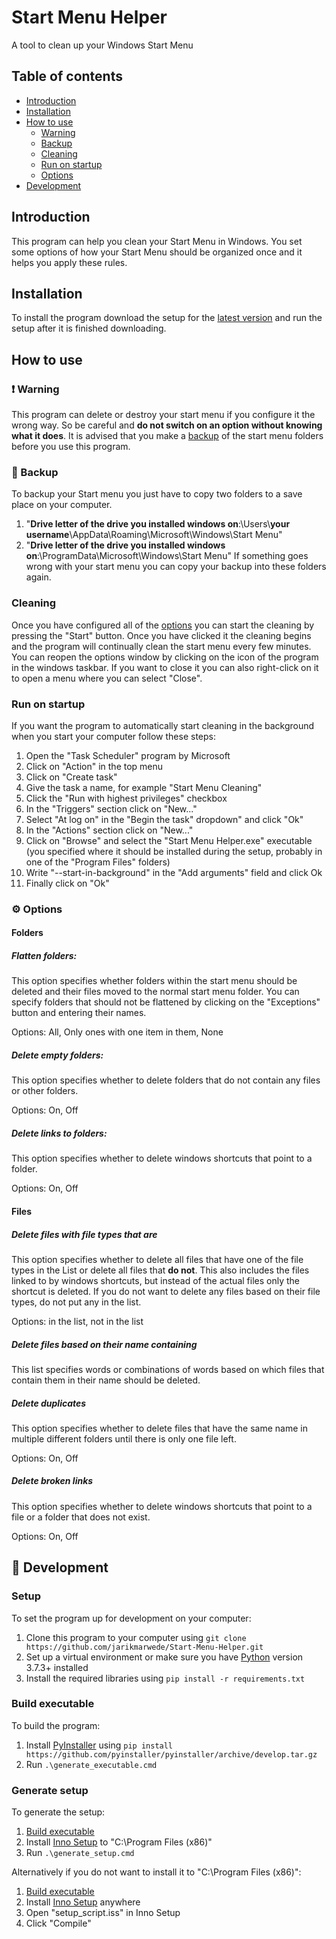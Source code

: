 # Start Menu Helper
A tool to clean up your Windows Start Menu

## Table of contents
* [Introduction](#introduction)
* [Installation](#installation)
* [How to use](#how-to-use)
  * [Warning](#exclamation-warning)
  * [Backup](#floppy_disk-backup)
  * [Cleaning](#cleaning)
  * [Run on startup](#run-on-startup)
  * [Options](#gear-options)
* [Development](#wrench-development)

## Introduction
This program can help you clean your Start Menu in Windows. You set some options of how your Start Menu should be organized once and it helps you apply these rules.

## Installation
To install the program download the setup for the [latest version](https://github.com/jarikmarwede/Start-Menu-Helper/releases/latest) and run the setup after it is finished downloading.

## How to use
### :exclamation: Warning
This program can delete or destroy your start menu if you configure it the wrong way. So be careful and __do not switch on an option without knowing what it does__. It is advised that you make a [backup](#floppy_disk-backup) of the start menu folders before you use this program.

### :floppy_disk: Backup
To backup your Start menu you just have to copy two folders to a save place on your computer.
1. "__Drive letter of the drive you installed windows on__:\Users\\__your username__\AppData\Roaming\Microsoft\Windows\Start Menu"
2. "__Drive letter of the drive you installed windows on__:\ProgramData\Microsoft\Windows\Start Menu"
If something goes wrong with your start menu you can copy your backup into these folders again.

### Cleaning
Once you have configured all of the [options](#gear-options) you can start the cleaning by pressing the "Start" button. Once you have clicked it the cleaning begins and the program will continually clean the start menu every few minutes. You can reopen the options window by clicking on the icon of the program in the windows taskbar. If you want to close it you can also right-click on it to open a menu where you can select "Close".

### Run on startup
If you want the program to automatically start cleaning in the background when you start your computer follow these steps:
1. Open the "Task Scheduler" program by Microsoft
2. Click on "Action" in the top menu
3. Click on "Create task"
4. Give the task a name, for example "Start Menu Cleaning"
5. Click the "Run with highest privileges" checkbox
6. In the "Triggers" section click on "New..."
7. Select "At log on" in the "Begin the task" dropdown" and click "Ok"
8. In the "Actions" section click on "New..."
9. Click on "Browse" and select the "Start Menu Helper.exe" executable (you specified where it should be installed during the setup, probably in one of the "Program Files" folders)
10. Write "--start-in-background" in the "Add arguments" field and click Ok
11. Finally click on "Ok"

### :gear: Options
#### Folders
##### Flatten folders:
This option specifies whether folders within the start menu should be deleted and their files moved to the normal start menu folder. You can specify folders that should not be flattened by clicking on the "Exceptions" button and entering their names.

Options: All, Only ones with one item in them, None
##### Delete empty folders:
This option specifies whether to delete folders that do not contain any files or other folders.

Options: On, Off
##### Delete links to folders:
This option specifies whether to delete windows shortcuts that point to a folder.

Options: On, Off

#### Files
##### Delete files with file types that are
This option specifies whether to delete all files that have one of the file types in the List or delete all files that __do not__. This also includes the files linked to by windows shortcuts, but instead of the actual files only the shortcut is deleted. If you do not want to delete any files based on their file types, do not put any in the list.

Options: in the list, not in the list
##### Delete files based on their name containing
This list specifies words or combinations of words based on which files that contain them in their name should be deleted.

##### Delete duplicates
This option specifies whether to delete files that have the same name in multiple different folders until there is only one file left.

Options: On, Off
##### Delete broken links
This option specifies whether to delete windows shortcuts that point to a file or a folder that does not exist.

Options: On, Off

## :wrench: Development
### Setup
To set the program up for development on your computer:
1. Clone this program to your computer using `git clone https://github.com/jarikmarwede/Start-Menu-Helper.git`
2. Set up a virtual environment or make sure you have [Python](https://www.python.org/downloads/windows/) version 3.7.3+ installed
3. Install the required libraries using `pip install -r requirements.txt`

### Build executable
To build the program:
1. Install [PyInstaller](https://www.pyinstaller.org/index.html) using `pip install https://github.com/pyinstaller/pyinstaller/archive/develop.tar.gz`
2. Run `.\generate_executable.cmd`

### Generate setup
To generate the setup:
1. [Build executable](#build-executable)
2. Install [Inno Setup](http://www.jrsoftware.org/isdl.php) to "C:\Program Files (x86)"
3. Run `.\generate_setup.cmd`

Alternatively if you do not want to install it to "C:\Program Files (x86)":
1. [Build executable](#build-executable)
2. Install [Inno Setup](http://www.jrsoftware.org/isdl.php) anywhere
3. Open "setup_script.iss" in Inno Setup
4. Click "Compile"

